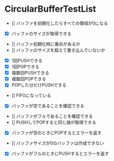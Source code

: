 # CircularBufferTestList

- [] バッファを初期化したらすべての領域が0になる
- [x] バッファのサイズが取得できる
- [] バッファ初期化時に番兵があるか
- [] バッファのサイズを超えて書き込んでいないか
- [x] 1回PUSHできる
- [x] 1回POPできる
- [x] 複数回PUSHできる
- [x] 複数回POPできる
- [x] POPした分だけPUSHできる
- [] FIFOになっている
- [x] バッファが空であることを確認できる
- [] バッファがフルであることを確認できる
- [] PUSHしてPOPすると同じ値が取得できる
- [x] バッファが空のときにPOPするとエラーを返す
- [] バッファサイズが0のバッファは作成できない
- [x] バッファがフルのときにPUSHするとエラーを返す

<script>var d=document.body;d.innerHTML=d.innerHTML.replace(/<li>\[(x| )\]/g,m=>`<li>${m=="<li>[x]"?"🔳":"◻️"}`);</script>